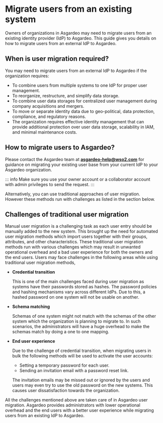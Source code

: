# Migrate users from an existing system

Owners of organizations in Asgardeo may need to migrate users from an existing identity provider (IdP) to Asgardeo. This guide gives you details on how to migrate users from an external IdP to Asgardeo.

## When is user migration required?

You may need to migrate users from an external IdP to Asgardeo if the organization requires:

* To combine users from multiple systems to one IdP for proper user management.
* To reorganize, restructure, and simplify data storage.
* To combine user data storages for centralized user management during company acquisitions and mergers.
* To move or separate identity data due to geo-political, data protection, compliance, and regulatory reasons.
* The organization requires effective identity management that can provide additional protection over user data storage, scalability in IAM, and minimal maintenance costs.

## How to migrate users to Asgardeo?

Please contact the Asgardeo team at **asgardeo-help@wso2.com** for guidance on migrating your existing user base from your current IdP to your Asgardeo organization.

::: info
Make sure you use your owner account or a collaborator account with admin privileges to send the request.
:::

Alternatively, you can use traditional approaches of user migration. However these methods run with challenges as listed in the section below.

## Challenges of traditional user migration

Manual user migration is a challenging task as each user entry should be manually added to the new system. This brought up the need for automated user migration methods which import users together with their groups, attributes, and other characteristics. These traditional user migration methods run with various challenges which may result in unwanted operational overhead and a bad user experience for both the owners and the end users. Users may face challenges in the following areas while using traditional user migration methods,

* **Credential transition**

    This is one of the main challenges faced during user migration as systems have their passwords stored as hashes. The password policies and hashing mechanisms vary across different IdPs. Due to this, a hashed password on one system will not be usable on another.


* **Schema matching**

    Schemas of one system might not match with the schemas of the other system which the organization is planning to migrate to. In such scenarios, the administrators will have a huge overhead to make the schemas match by doing a one to one mapping.


* **End user experience**

    Due to the challenge of credential transition, when migrating users in bulk the following methods will be used to activate the user accounts:
  * Setting a temporary password for each user.
  * Sending an invitation email with a password reset link.

  The invitation emails may be missed out or ignored by the users and users may even try to use the old password on the new systems. This causes user dissatisfaction towards the organization.

All the challenges mentioned above are taken care of in Asgardeo user migration. Asgardeo provides administrators with lower operational overhead and the end users with a better user experience while migrating users from an existing IdP to Asgardeo.
